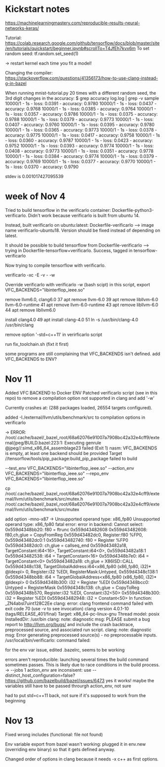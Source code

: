 # Kickstart notes

https://machinelearningmastery.com/reproducible-results-neural-networks-keras/

Tutorial: https://colab.research.google.com/github/tensorflow/docs/blob/master/site/en/tutorials/quickstart/beginner.ipynb#scrollTo=T4JfEh7kvx6m
To set random seed:
tf.random.set_seed(1)

-> restart kernel each time you fit a model!


Changing the compiler: 
https://stackoverflow.com/questions/41356173/how-to-use-clang-instead-g-in-bazel

When running mnist-tutorial.py 20 times with a different random seed, 
the 3rd digit changes in the accuracy:
$ grep accuracy log.log | grep -v sample
10000/1 - 1s - loss: 0.0391 - accuracy: 0.9780
10000/1 - 1s - loss: 0.0437 - accuracy: 0.9768
10000/1 - 1s - loss: 0.0385 - accuracy: 0.9764
10000/1 - 1s - loss: 0.0357 - accuracy: 0.9786
10000/1 - 1s - loss: 0.0375 - accuracy: 0.9788
10000/1 - 1s - loss: 0.0379 - accuracy: 0.9773
10000/1 - 1s - loss: 0.0407 - accuracy: 0.9760
10000/1 - 1s - loss: 0.0395 - accuracy: 0.9780
10000/1 - 1s - loss: 0.0365 - accuracy: 0.9773
10000/1 - 1s - loss: 0.0378 - accuracy: 0.9775
10000/1 - 1s - loss: 0.0417 - accuracy: 0.9758
10000/1 - 1s - loss: 0.0360 - accuracy: 0.9787
10000/1 - 1s - loss: 0.0423 - accuracy: 0.9752
10000/1 - 1s - loss: 0.0393 - accuracy: 0.9774
10000/1 - 1s - loss: 0.0408 - accuracy: 0.9773
10000/1 - 1s - loss: 0.0351 - accuracy: 0.9778
10000/1 - 1s - loss: 0.0384 - accuracy: 0.9774
10000/1 - 1s - loss: 0.0379 - accuracy: 0.9769
10000/1 - 1s - loss: 0.0377 - accuracy: 0.9770
10000/1 - 1s - loss: 0.0370 - accuracy: 0.9790

stdev is 0.001017427095539

# week of Nov 4

Tried to build tensorflow in the verificarlo container:
Dockerfile-python3-verificarlo. Didn't work because verificarlo is built
from ubuntu 14.

Instead, built verificarlo on ubuntu:latest: Dockerfile-verificarlo -->
image name verificarlo-ubuntu18. Version should be fixed instead of depending on latest.

It should be possible to build tensorflow from Dockerfile-verificarlo -->
trying in Dockerfile-tensorflow+verificarlo. Success, tagged in
tensorflow-verificarlo


Now trying to compile tensorflow with verificarlo.

verificarlo -xc -E -v - -w

Override verificarlo with verificarlo -w (bash scipt)
in this script, export VFC_BACKENDS="libinterflop_ieee.so"

remove llvm6.0, clang6.0
   37  apt remove llvm-6.0
   39  apt remove libllvm-6.0 llvm-6.0-runtime
   41  apt remove llvm-6.0-runtime
   43  apt remove libllvm-6.0
   44  apt remove libllvm6.0

install clang4.0
   49  apt install clang-4.0
   51  ln -s /usr/bin/clang-4.0 /usr/bin/clang


remove option '-std=c++11' in verirficarlo script

run fix_toolchain.sh (fixt it first)

some programs are still complaining that VFC_BACKENDS isn't defined.
add VFC_BACKENDS to ENV?

# Nov 11

Added VFC BACKEND to Docker ENV
Patched verificarlo script (see in this repo) to remove a compilation option not supported in clang and add '-w'

Currently crashes at: (288 packages loaded, 26554 targets configured).



added
    -I./external/llvm/utils/benchmark/src
to compilation options in verificarlo

-> ERROR: /root/.cache/bazel/_bazel_root/68a62076e91007a7908bc42a32e4cff9/external/jpeg/BUILD.bazel:223:1: Executing genrule @jpeg//:simd_x86_64_assemblage23 failed (Exit 1)
nasm: VFC_BACKENDS is empty, at least one backend should be provided
Target //tensorflow/tools/pip_package:build_pip_package failed to build

--test_env VFC_BACKENDS="libinterflop_ieee.so" --action_env
VFC_BACKENDS="libinterflop_ieee.so" --repo_env
VFC_BACKENDS="libinterflop_ieee.so"

cp /root/.cache/bazel/_bazel_root/68a62076e91007a7908bc42a32e4cff9/external/llvm/utils/benchmark/src/mutex.h /root/.cache/bazel/_bazel_root/68a62076e91007a7908bc42a32e4cff9/external/llvm/utils/benchmark/src/mutex

add option -mno-x87
-> 
Unsupported operand type: x86_fp80
Unsupported operand type: x86_fp80
fatal error: error in backend: Cannot select: 0x559d4348bb20: f80 = ftrunc 0x559d43482608
  0x559d43482608: f80,ch,glue = CopyFromReg 0x559d43482dc0, Register:f80 %FP0, 0x559d43482dc0:1
    0x559d43482740: f80 = Register %FP0
    0x559d43482dc0: ch,glue = callseq_end 0x559d43482a18, TargetConstant:i64<16>, TargetConstant:i64<0>, 0x559d43482a18:1
      0x559d43482538: i64 = TargetConstant<16>
      0x559d4348b7e0: i64 = TargetConstant<0>
      0x559d43482a18: ch,glue = X86ISD::CALL 0x559d4348c138, TargetGlobalAddress:i64<x86_fp80 (x86_fp80, i32)* @ldexpl> 0, Register:i32 %EDI, RegisterMask:Untyped, 0x559d4348c138:1
        0x559d4348bb88: i64 = TargetGlobalAddress<x86_fp80 (x86_fp80, i32)* @ldexpl> 0
        0x559d4348b300: i32 = Register %EDI
        0x559d4348bcc0: Untyped = RegisterMask
        0x559d4348c138: ch,glue = CopyToReg 0x559d4348b570, Register:i32 %EDI, Constant:i32<50>
          0x559d4348b300: i32 = Register %EDI
          0x559d43482948: i32 = Constant<50>
In function: _ZN4absl7uint128C2Ee
clang: error: clang frontend command failed with exit code 70 (use -v to see invocation)
clang version 4.0.1-10 (tags/RELEASE_401/final)
Target: x86_64-pc-linux-gnu
Thread model: posix
InstalledDir: /usr/bin
clang: note: diagnostic msg: PLEASE submit a bug report to http://llvm.org/bugs/ and include the crash backtrace, preprocessed source, and associated run script.
clang: note: diagnostic msg: Error generating preprocessed source(s) - no preprocessable inputs.
/usr/local/bin/verificarlo: command failed:

for the env var issue, edited .bazelrc, seems to be working

errors aren't reproducible: launching several times the build command sometimes passes. 
This is likely due to race conditions in the build process.
-> --jobs 1
action_env are inconsisent: use --distinct_host_configuration=false?
https://github.com/bazelbuild/bazel/issues/6473
yes it works! maybe the variables still have to be passed throurgh action_env, not sure

had to put std=c++11 back, not sure if it's supposed to work from the beginning

# Nov 13

Fixed wrong includes (functional: file not found)

Env variable export from bazel wasn't working: plugged it in env.new (overriding env binary)
so that it gets defined anyway.

Changed order of options in clang because it needs -x c++ as first options. 

